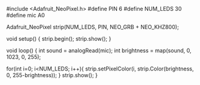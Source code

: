 #include <Adafruit_NeoPixel.h>
#define PIN 6
#define NUM_LEDS 30
#define mic A0

Adafruit_NeoPixel strip(NUM_LEDS, PIN, NEO_GRB + NEO_KHZ800);

void setup() {
  strip.begin();
  strip.show();
}

void loop() {
  int sound = analogRead(mic);
  int brightness = map(sound, 0, 1023, 0, 255);

  for(int i=0; i<NUM_LEDS; i++){
    strip.setPixelColor(i, strip.Color(brightness, 0, 255-brightness));
  }
  strip.show();
}

